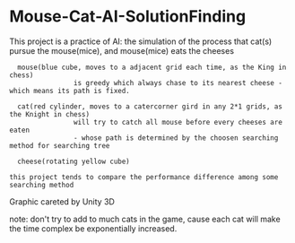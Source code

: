# Mouse-Cat-AI-SolutionFinding

This project is a practice of AI:
    the simulation of the process that cat(s) pursue the mouse(mice), and mouse(mice) eats the cheeses
    
      mouse(blue cube, moves to a adjacent grid each time, as the King in chess) 
                    is greedy which always chase to its nearest cheese - which means its path is fixed.
                    
      cat(red cylinder, moves to a catercorner gird in any 2*1 grids, as the Knight in chess) 
                    will try to catch all mouse before every cheeses are eaten 
                    - whose path is determined by the choosen searching method for searching tree
                    
      cheese(rotating yellow cube)
    
    this project tends to compare the performance difference among some searching method
    
Graphic careted by Unity 3D

note: don't try to add to much cats in the game, cause each cat will make the time complex be exponentially increased.
